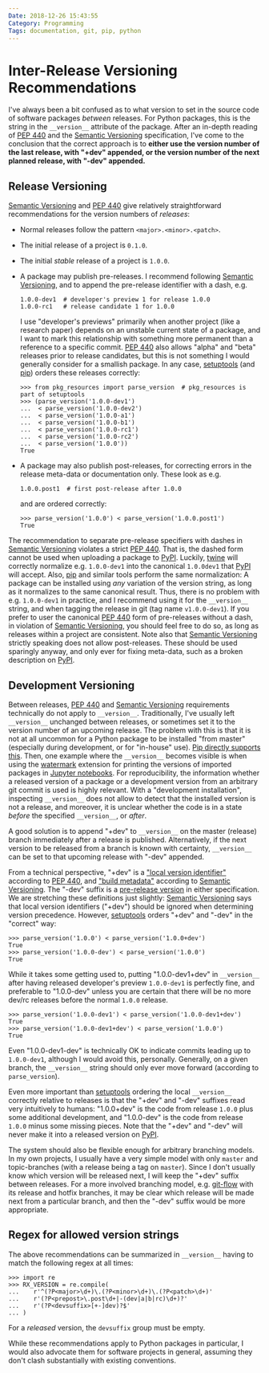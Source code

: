 ```yaml
---
Date: 2018-12-26 15:43:55
Category: Programming
Tags: documentation, git, pip, python
---
```


# Inter-Release Versioning Recommendations

I've always been a bit confused as to what version to set in the source
code of software packages *between* releases. For Python packages, this is the
string in the `__version__` attribute of the package.
After an in-depth reading of [PEP 440][] and the [Semantic Versioning][]
specification, I've come to the conclusion that the correct approach is to
**either use the version number of the last release, with "+dev" appended, or
the version number of the next planned release, with "-dev" appended.**

## Release Versioning

[Semantic Versioning][] and [PEP 440][] give relatively straightforward
recommendations for the version numbers of *releases*:

*   Normal releases follow the pattern `<major>.<minor>.<patch>`.

*   The initial release of a project is `0.1.0`.

*   The initial *stable* release of a project is `1.0.0`.

*   A package may publish pre-releases. I recommend following
    [Semantic Versioning][], and to append the pre-release identifier with a
    dash, e.g.

    ```shell
    1.0.0-dev1  # developer's preview 1 for release 1.0.0
    1.0.0-rc1   # release candidate 1 for 1.0.0
    ```

    I use "developer's previews" primarily when another project (like a
    research paper) depends on an unstable current state of a package, and
    I want to mark this relationship with something more permanent than a reference
    to a specific commit. [PEP 440] also allows "alpha" and "beta" releases prior
    to release candidates, but this is not something I would generally consider
    for a smallish package. In any case, [setuptools][] (and [pip][]) orders
    these releases correctly:

    ```pycon
    >>> from pkg_resources import parse_version  # pkg_resources is part of setuptools
    >>> (parse_version('1.0.0-dev1')
    ...  < parse_version('1.0.0-dev2')
    ...  < parse_version('1.0.0-a1')
    ...  < parse_version('1.0.0-b1')
    ...  < parse_version('1.0.0-rc1')
    ...  < parse_version('1.0.0-rc2')
    ...  < parse_version('1.0.0'))
    True
    ```

*   A package may also publish post-releases, for correcting errors in the
    release meta-data or documentation only. These look as e.g.

    ```shell
    1.0.0.post1  # first post-release after 1.0.0
    ```

    and are ordered correctly:

    ```pycon
    >>> parse_version('1.0.0') < parse_version('1.0.0.post1')
    True
    ```

The recommendation to separate pre-release specifiers with dashes in
[Semantic Versioning][] violates a strict [PEP 440][]. That is, the dashed form
cannot be used when uploading a package to [PyPI][]. Luckily, [twine][] will
correctly normalize e.g. `1.0.0-dev1` into the canonical `1.0.0dev1` that
[PyPI][] will accept. Also, [pip][] and similar tools perform the same
normalization: A package can be installed using *any* variation of the version
string, as long as it normalizes to the same canonical result. Thus, there is
no problem with e.g.  `1.0.0-dev1` in practice, and I recommend using it for
the `__version__` string, and when tagging the release in git (tag name
`v1.0.0-dev1`). If you prefer to user the canonical [PEP 440][] form of
pre-releases without a dash, in violation of [Semantic Versioning][], you
should feel free to do so, as long as releases within a project are
consistent. Note also that [Semantic Versioning][] strictly speaking does not
allow post-releases. These should be used sparingly anyway, and only ever for
fixing meta-data, such as a broken description on [PyPI][].

## Development Versioning

Between releases, [PEP 440][] and [Semantic Versioning][] requirements
technically do not apply to `__version__`. Traditionally, I've usually left
`__version__` unchanged between releases, or sometimes set it to the version
number of an upcoming release. The problem with this is that it is not at all
uncommon for a Python package to be installed "from master" (especially during
development, or for "in-house" use). [Pip directly supports this][1]. Then, one
example where the `__version__` becomes visible is when using the [watermark][]
extension for printing the versions of imported packages in [Jupyter
notebooks][]. For reproducibility, the information whether a released version
of a package or a development version from an arbitrary git commit is used is
highly relevant.  With a "development installation", inspecting `__version__`
does not allow to detect that the installed version is not a release, and
moreover, it is unclear whether the code is in a state *before* the specified
`__version__`, or *after*.

A good solution is to append "+dev" to `__version__` on the master (release)
branch immediately after a release is published. Alternatively, if the next
version to be released from a branch is known with certainty, `__version__` can
be set to that upcoming release with "-dev" appended.

From a technical perspective, "+dev" is a ["local version identifier"][2]
according to [PEP 440][], and ["build metadata"][3] according to
[Semantic Versioning][]. The "-dev" suffix is a [pre-release version][4] in
either specification. We are stretching these definitions just slightly:
[Semantic Versioning][3] says that local version identifiers ("+dev") should be
ignored when determining version precedence. However, [setuptools][] orders
"+dev" and "-dev" in the "correct" way:

```pycon
>>> parse_version('1.0.0') < parse_version('1.0.0+dev')
True
>>> parse_version('1.0.0-dev') < parse_version('1.0.0')
True
```

While it takes some getting used to, putting "1.0.0-dev1+dev" in `__version__`
after having released developer's preview `1.0.0-dev1` is perfectly fine, and
preferable to "1.0.0-dev" unless you are certain that there will be no more
dev/rc releases before the normal `1.0.0` release.

```pycon
>>> parse_version('1.0.0-dev1') < parse_version('1.0.0-dev1+dev')
True
>>> parse_version('1.0.0-dev1+dev') < parse_version('1.0.0')
True
```

Even "1.0.0-dev1-dev" is technically OK to indicate commits leading up to
`1.0.0-dev1`, although I would avoid this, personally. Generally, on a given
branch, the `__version__` string should only ever move forward (according to
`parse_version`).

Even more important than [setuptools][] ordering the local `__version__`
correctly relative to releases is that the "+dev" and "-dev" suffixes
read very intuitively to humans: "1.0.0+dev" is the code from release `1.0.0`
plus some additional development, and "1.0.0-dev" is the code from release
`1.0.0` minus some missing pieces. Note that the "+dev" and "-dev" will never
make it into a released version on [PyPI][].

The system should also be flexible enough for arbitrary branching models. In my
own projects, I usually have a very simple model with only `master` and
topic-branches (with a release being a tag on `master`). Since I don't usually
know which version will be released next, I will keep the "+dev" suffix between
releases. For a more involved branching model, e.g. [git-flow][] with its
release and hotfix branches, it may be clear which release will be made next
from a particular branch, and then the "-dev" suffix would be more appropriate.

## Regex for allowed version strings

The above recommendations can be summarized in `__version__` having to match
the following regex at all times:

```pycon
>>> import re
>>> RX_VERSION = re.compile(
...    r'^(?P<major>\d+)\.(?P<minor>\d+)\.(?P<patch>\d+)'
...    r'(?P<prepost>\.post\d+|-(dev|a|b|rc)\d+)?'
...    r'(?P<devsuffix>[+-]dev)?$'
... )
```

For a *released* version, the `devsuffix` group must be empty.

While these recommendations apply to Python packages in particular, I would
also advocate them for software projects in general, assuming they don't clash
substantially with existing conventions.


[PEP 440]: https://www.python.org/dev/peps/pep-0440/
[Semantic Versioning]: https://semver.org
[setuptools]: https://setuptools.readthedocs.io/en/latest/
[pip]: https://pip.readthedocs.io/en/stable/
[PyPI]: https://pypi.org
[twine]: https://twine.readthedocs.io/en/latest/
[watermark]: https://github.com/rasbt/watermark
[git-flow]: https://nvie.com/posts/a-successful-git-branching-model/
[Jupyter notebooks]: https://jupyter.org
[1]: https://michaelgoerz.net/notes/pip-and-github-clone-urls.html#pip-installation-from-github
[2]: https://www.python.org/dev/peps/pep-0440/#local-version-identifiers
[3]: https://semver.org/#spec-item-10
[4]: https://semver.org/#spec-item-9
